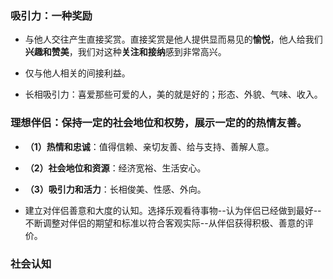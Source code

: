 ### 吸引力：一种奖励
- 与他人交往产生直接奖赏。直接奖赏是他人提供显而易见的**愉悦**，他人给我们**兴趣和赞美**，我们对这种**关注和接纳**感到非常高兴。
- 仅与他人相关的间接利益。

- 长相吸引力：喜爱那些可爱的人，美的就是好的；形态、外貌、气味、收入。

### 理想伴侣：保持一定的社会地位和权势，展示一定的的热情友善。
- **（1）热情和忠诚**：值得信赖、亲切友善、给与支持、善解人意。
- **（2）社会地位和资源**：经济宽裕、生活安心。
- **（3）吸引力和活力**：长相俊美、性感、外向。

- 建立对伴侣善意和大度的认知。选择乐观看待事物--认为伴侣已经做到最好--不断调整对伴侣的期望和标准以符合客观实际--从伴侣获得积极、善意的评价。

### 社会认知